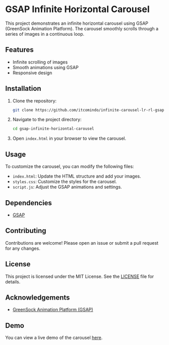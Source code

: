 # GSAP Infinite Horizontal Carousel

This project demonstrates an infinite horizontal carousel using GSAP (GreenSock Animation Platform). The carousel smoothly scrolls through a series of images in a continuous loop.

## Features

- Infinite scrolling of images
- Smooth animations using GSAP
- Responsive design

## Installation

1. Clone the repository:
    ```sh
    git clone https://github.com/itcomindo/infinite-carousel-lr-rl-gsap
    ```
2. Navigate to the project directory:
    ```sh
    cd gsap-infinite-horizontal-carousel
    ```
3. Open `index.html` in your browser to view the carousel.

## Usage

To customize the carousel, you can modify the following files:

- `index.html`: Update the HTML structure and add your images.
- `styles.css`: Customize the styles for the carousel.
- `script.js`: Adjust the GSAP animations and settings.

## Dependencies

- [GSAP](https://greensock.com/gsap/)

## Contributing

Contributions are welcome! Please open an issue or submit a pull request for any changes.

## License

This project is licensed under the MIT License. See the [LICENSE](LICENSE) file for details.

## Acknowledgements

- [GreenSock Animation Platform (GSAP)](https://greensock.com/gsap/)

## Demo

You can view a live demo of the carousel [here](https://codepen.io/budiharyono/pen/bNbpLwa).